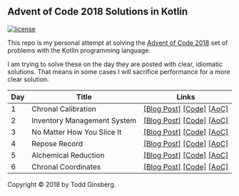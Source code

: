 ## Advent of Code 2018 Solutions in Kotlin

[![license](https://img.shields.io/github/license/mashape/apistatus.svg)]()

This repo is my personal attempt at solving the [Advent of Code 2018](http://adventofcode.com/2018) set of problems with the Kotlin programming language.

I am trying to solve these on the day they are posted with clear, idiomatic solutions. That means in some cases I will sacrifice performance for a more clear solution.

|   Day   | Title                                         |  Links                                       |
| --------|-----------------------------------------------|--------------------------------------------- |
|    1    | Chronal Calibration                           | [\[Blog Post\]](https://todd.ginsberg.com/post/advent-of-code/2018/day1/) [\[Code\]](https://github.com/tginsberg/advent-2018-kotlin/blob/master/src/main/kotlin/com/ginsberg/advent2018/Day01.kt) [\[AoC\]](http://adventofcode.com/2018/day/1) |
|    2    | Inventory Management System                   | [\[Blog Post\]](https://todd.ginsberg.com/post/advent-of-code/2018/day2/) [\[Code\]](https://github.com/tginsberg/advent-2018-kotlin/blob/master/src/main/kotlin/com/ginsberg/advent2018/Day02.kt) [\[AoC\]](http://adventofcode.com/2018/day/2) |
|    3    | No Matter How You Slice It                    | [\[Blog Post\]](https://todd.ginsberg.com/post/advent-of-code/2018/day3/) [\[Code\]](https://github.com/tginsberg/advent-2018-kotlin/blob/master/src/main/kotlin/com/ginsberg/advent2018/Day03.kt) [\[AoC\]](http://adventofcode.com/2018/day/3) |
|    4    | Repose Record                                 | [\[Blog Post\]](https://todd.ginsberg.com/post/advent-of-code/2018/day4/) [\[Code\]](https://github.com/tginsberg/advent-2018-kotlin/blob/master/src/main/kotlin/com/ginsberg/advent2018/Day04.kt) [\[AoC\]](http://adventofcode.com/2018/day/4) |
|    5    | Alchemical Reduction                          | [\[Blog Post\]](https://todd.ginsberg.com/post/advent-of-code/2018/day5/) [\[Code\]](https://github.com/tginsberg/advent-2018-kotlin/blob/master/src/main/kotlin/com/ginsberg/advent2018/Day05.kt) [\[AoC\]](http://adventofcode.com/2018/day/5) |
|    6    | Chronal Coordinates                           | [\[Blog Post\]](https://todd.ginsberg.com/post/advent-of-code/2018/day6/) [\[Code\]](https://github.com/tginsberg/advent-2018-kotlin/blob/master/src/main/kotlin/com/ginsberg/advent2018/Day06.kt) [\[AoC\]](http://adventofcode.com/2018/day/6) |


Copyright &copy; 2018 by Todd Ginsberg.

